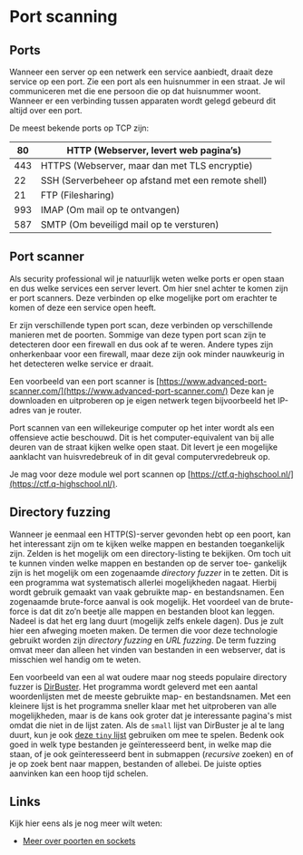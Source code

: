 Port scanning
================

Ports
-----

Wanneer een server op een netwerk een service aanbiedt, draait deze
service op een port. Zie een port als een huisnummer in een straat. Je
wil communiceren met die ene persoon die op dat huisnummer woont.
Wanneer er een verbinding tussen apparaten wordt gelegd gebeurd dit
altijd over een port.

De meest bekende ports op TCP zijn:

|80  |HTTP (Webserver, levert web pagina’s)|
|-----|----------------------------------------------------|
|443|HTTPS (Webserver, maar dan met TLS encryptie)|
|22|SSH (Serverbeheer op afstand met een remote shell)|
|21|FTP (Filesharing)|
|993|IMAP (Om mail op te ontvangen)|
|587|SMTP (Om beveiligd mail op te versturen)|

Port scanner
------------

Als security professional wil je natuurlijk weten welke ports er open
staan en dus welke services een server levert. Om hier snel achter te
komen zijn er port scanners. Deze verbinden op elke mogelijke port om
erachter te komen of deze een service open heeft.

Er zijn verschillende typen port scan, deze verbinden op verschillende
manieren met de poorten. Sommige van deze typen port scan zijn te
detecteren door een firewall en dus ook af te weren. Andere types zijn
onherkenbaar voor een firewall, maar deze zijn ook minder nauwkeurig in
het detecteren welke service er draait.

Een voorbeeld van een port scanner is [https://www.advanced-port-scanner.com/](https://www.advanced-port-scanner.com/)
Deze kan je downloaden en uitproberen op je eigen netwerk tegen bijvoorbeeld 
het IP-adres van je router.

Port scannen van een willekeurige computer op het inter wordt als een offensieve actie beschouwd. Dit is het computer-equivalent van bij alle deuren van de straat kijken welke open staat. Dit levert je een mogelijke aanklacht van huisvredebreuk of in dit geval computervredebreuk op.

Je mag voor deze module wel port scannen op [https://ctf.q-highschool.nl/](https://ctf.q-highschool.nl/).

Directory fuzzing
---
Wanneer je eenmaal een HTTP(S)-server gevonden hebt op een poort, kan het interessant zijn om te kijken welke mappen en bestanden toegankelijk zijn. Zelden is het mogelijk om een directory-listing te bekijken. Om toch uit te kunnen vinden welke mappen en bestanden op de server toe- gankelijk zijn is het mogelijk om een zogenaamde _directory fuzzer_ in te zetten. Dit is een programma wat systematisch allerlei mogelijkheden nagaat. Hierbij wordt gebruik gemaakt van vaak gebruikte map- en bestandsnamen. Een zogenaamde brute-force aanval is ook mogelijk. Het voordeel van de brute-force is dat dit zo’n beetje alle mappen en bestanden bloot kan leggen. Nadeel is dat het erg lang duurt (mogelijk zelfs enkele dagen). Dus je zult hier een afweging moeten maken.
De termen die voor deze technologie gebruikt worden zijn _directory fuzzing_ en _URL fuzzing_. De term fuzzing omvat meer dan alleen het vinden van bestanden in een webserver, dat is misschien wel handig om te weten.

Een voorbeeld van een al wat oudere maar nog steeds populaire directory fuzzer is [DirBuster](https://sourceforge.net/projects/dirbuster/). Het programma wordt geleverd met een aantal woordenlijsten met de meeste gebruikte map- en bestandsnamen. Met een kleinere lijst is het programma sneller klaar met het uitproberen van alle mogelijkheden, maar is de kans ook groter dat je interessante pagina's mist omdat die niet in de lijst zaten. Als de `small` lijst van DirBuster je al te lang duurt, kun je ook [deze `tiny` lijst](assets/directory-list-lowercase-2.3-tiny.txt) gebruiken om mee te spelen. Bedenk ook goed in welk type bestanden je geïnteresseerd bent, in welke map die staan, of je ook geïnteresseerd bent in submappen (*recursive* zoeken) en of je op zoek bent naar mappen, bestanden of allebei. De juiste opties aanvinken kan een hoop tijd schelen.

Links
-----

Kijk hier eens als je nog meer wilt weten:

- [Meer over poorten en sockets](http://www.steves-internet-guide.com/tcpip-ports-sockets/)
